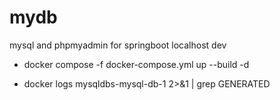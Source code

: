 # mydb

mysql and phpmyadmin for springboot localhost dev

- docker compose -f docker-compose.yml up --build -d

- docker logs mysqldbs-mysql-db-1 2>&1 | grep GENERATED
